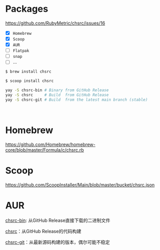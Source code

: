 # Packages

https://github.com/RubyMetric/chsrc/issues/16

- [x] `Homebrew`
- [x] `Scoop`
- [x] `AUR`
- [ ] `Flatpak`
- [ ] `snap`
- [ ] ...

```bash
$ brew install chsrc

$ scoop install chsrc

yay -S chsrc-bin # Binary from GitHub Release
yay -S chsrc     # Build  from GitHub Release
yay -S chsrc-git # Build  from the latest main branch (stable)
```

<br>

# Homebrew

https://github.com/Homebrew/homebrew-core/blob/master/Formula/c/chsrc.rb

# Scoop

https://github.com/ScoopInstaller/Main/blob/master/bucket/chsrc.json

# AUR

[chsrc-bin](https://aur.archlinux.org/packages/chsrc-bin): 从GitHub Release直接下载的二进制文件

[chsrc](https://aur.archlinux.org/packages/chsrc)：从GitHub Release的代码构建

[chsrc-git](https://aur.archlinux.org/packages/chsrc-git)：从最新源码构建的版本，偶尔可能不稳定
